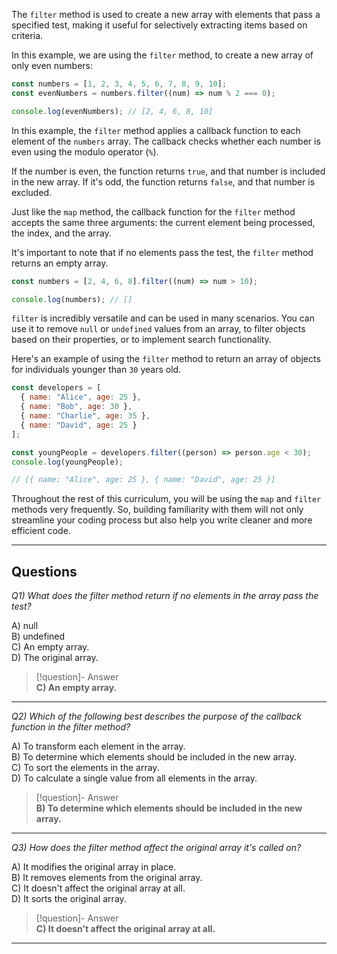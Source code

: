 The `filter` method is used to create a new array with elements that pass a specified test, making it useful for selectively extracting items based on criteria.

In this example, we are using the `filter` method, to create a new array of only even numbers:

```js
const numbers = [1, 2, 3, 4, 5, 6, 7, 8, 9, 10];
const evenNumbers = numbers.filter((num) => num % 2 === 0);

console.log(evenNumbers); // [2, 4, 6, 8, 10]
```

In this example, the `filter` method applies a callback function to each element of the `numbers` array. The callback checks whether each number is even using the modulo operator (`%`).

If the number is even, the function returns `true`, and that number is included in the new array. If it's odd, the function returns `false`, and that number is excluded.

Just like the `map` method, the callback function for the `filter` method accepts the same three arguments: the current element being processed, the index, and the array.

It's important to note that if no elements pass the test, the `filter` method returns an empty array.

```js
const numbers = [2, 4, 6, 8].filter((num) => num > 10);

console.log(numbers); // []
```

`filter` is incredibly versatile and can be used in many scenarios. You can use it to remove `null` or `undefined` values from an array, to filter objects based on their properties, or to implement search functionality.

Here's an example of using the `filter` method to return an array of objects for individuals younger than `30` years old.

```javascript
const developers = [
  { name: "Alice", age: 25 },
  { name: "Bob", age: 30 },
  { name: "Charlie", age: 35 },
  { name: "David", age: 25 }
];

const youngPeople = developers.filter((person) => person.age < 30);
console.log(youngPeople);

// [{ name: "Alice", age: 25 }, { name: "David", age: 25 }]
```

Throughout the rest of this curriculum, you will be using the `map` and `filter` methods very frequently. So, building familiarity with them will not only streamline your coding process but also help you write cleaner and more efficient code.

---
## Questions

*Q1) What does the filter method return if no elements in the array pass the test?*

A) null  
B) undefined  
C) An empty array.  
D) The original array.  

> [!question]- Answer  
> **C) An empty array.**

---

*Q2) Which of the following best describes the purpose of the callback function in the filter method?*

A) To transform each element in the array.  
B) To determine which elements should be included in the new array.  
C) To sort the elements in the array.  
D) To calculate a single value from all elements in the array.  

> [!question]- Answer  
> **B) To determine which elements should be included in the new array.**

---

*Q3) How does the filter method affect the original array it's called on?*

A) It modifies the original array in place.  
B) It removes elements from the original array.  
C) It doesn't affect the original array at all.  
D) It sorts the original array.  

> [!question]- Answer  
> **C) It doesn't affect the original array at all.**

---